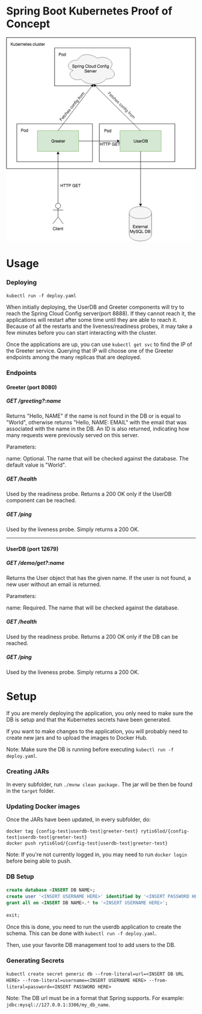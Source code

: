 # Spring Boot Kubernetes Proof of Concept
![Spring Boot Diagram](./Spring_Boot_Diagram.png "Spring Boot Diagram")

# Usage
### Deploying
`kubectl run -f deploy.yaml`

When initially deploying, the UserDB and Greeter components will try to reach the Spring Cloud Config server(port 8888). If they cannot reach it, the applications will restart after some time until they are able to reach it. Because of all the restarts and the liveness/readiness probes, it may take a few minutes before you can start interacting with the cluster.

Once the applications are up, you can use `kubectl get svc` to find the IP of the Greeter service. Querying that IP will choose one of the Greeter endpoints among the many replicas that are deployed.

### Endpoints
#### Greeter (port 8080)
##### GET /greeting?:name
Returns "Hello, NAME" if the name is not found in the DB or is equal to "World", otherwise returns "Hello, NAME: EMAIL" with the email that was associated with the name in the DB. An ID is also returned, indicating how many requests were previously served on this server.

Parameters:

name: Optional. The name that will be checked against the database. The default value is "World".
    
##### GET /health
Used by the readiness probe. Returns a 200 OK only if the UserDB component can be reached.

##### GET /ping
Used by the liveness probe. Simply returns a 200 OK.

---
#### UserDB (port 12679)
##### GET /demo/get?:name
Returns the User object that has the given name. If the user is not found, a new user without an email is returned.

Parameters:

name: Required. The name that will be checked against the database.

##### GET /health
Used by the readiness probe. Returns a 200 OK only if the DB can be reached. 

##### GET /ping
Used by the liveness probe. Simply returns a 200 OK.

# Setup
If you are merely deploying the application, you only need to make sure the DB is setup and that the Kubernetes secrets have been generated. 

If you want to make changes to the application, you will probably need to create new jars and to upload the images to Docker Hub.

Note: Make sure the DB is running before executing `kubectl run -f deploy.yaml`.

### Creating JARs
In every subfolder, run `./mvnw clean package.` The jar will be then be found in the `target` folder.

### Updating Docker images
Once the JARs have been updated, in every subfolder, do:

```docker build --tag {config-test|userdb-test|greeter-test} .
docker tag {config-test|userdb-test|greeter-test} rytis6lod/{config-test|userdb-test|greeter-test}
docker push rytis6lod/{config-test|userdb-test|greeter-test}
```

Note: If you're not currently logged in, you may need to run `docker login` before being able to push.


### DB Setup
```sql
create database <INSERT DB NAME>;
create user '<INSERT USERNAME HERE>' identified by '<INSERT PASSWORD HERE>';
grant all on <INSERT DB NAME>.* to '<INSERT USERNAME HERE>';

exit;
```

Once this is done, you need to run the userdb application to create the schema. This can be done with `kubectl run -f deploy.yaml`.

Then, use your favorite DB management tool to add users to the DB.

### Generating Secrets
`kubectl create secret generic db --from-literal=url=<INSERT DB URL HERE> --from-literal=username=<INSERT USERNAME HERE> --from-literal=password=<INSERT PASSWORD HERE>`

Note: The DB url must be in a format that Spring supports. For example: `jdbc:mysql://127.0.0.1:3306/my_db_name`.
